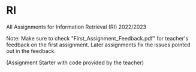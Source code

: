 # RI
All Assignments for Information Retrieval (RI) 2022/2023

Note: Make sure to check "First_Assignment_Feedback.pdf" for teacher's feedback on the first assignment. 
Later assignments fix the issues pointed out in the feedback.

(Assignment Starter with code provided by the teacher)